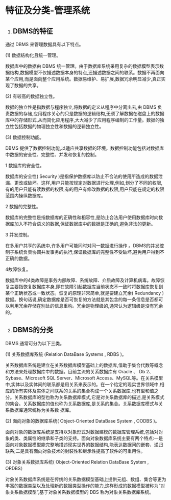 # 特征及分类-管理系统

1. ## DBMS的特征

  通过 DBMS 来管理数据具有以下特点。

  (1) 数据结构化且统一管理。

  数据库中的数据由 DBMS 统一管理。由于数据库系统采用复杂的数据模型表示数据结构,数据模型不仅描述数据本身的特点,还描述数据之间的联系。数据不再面向某个应用,而是面向整个应用系统。数据易维护、易扩展,数据冗余明显减少,真正实现了数据的共享。

  (2) 有较高的数据独立性。

  数据的独立性是指数据与程序独立,将数据的定义从程序中分离出去,由 DBMS 负责数据的存储,应用程序关心的只是数据的逻辑结构,无须了解数据在磁盘上的数据库中的存储形式,从而简化应用程序,大大减少了应用程序编制的工作量。数据的独立性包括数据的物理独立性和数据的逻辑独立性。

  (3) 数据控制功能。 

  DBMS 提供了数据控制功能,以适应共享数据的环境。数据控制功能包括对数据库中数据的安全性、完整性、并发和恢复的控制。

  1 数据库的安全性。

  数据库的安全性( Security )是指保护数据库以防止不合法的使用所造成的数据泄漏、更改或破坏。这样,用户只能按规定对数据进行处理,例如,划分了不同的权限,有的用户只能有读数据的权限,有的用户有修改数据的权限,用户只能在规定的权限范围内操纵数据库。

  2 数据的完整性。

  数据库的完整性是指数据库的正确性和相容性,是防止合法用户使用数据库时向数据库加入不符合语义的数据,保证数据库中的数据是正确的,避免非法的更新。

  3 并发控制。

  在多用户共享的系统中,许多用户可能同时对同一数据进行操作 。DBMS的并发控制子系统负责协调并发事务的执行,保证数据库的完整性不受破坏,避免用户得到不正确的数据。

  4故障恢复。

  数据库中的4类故障是事务内部故障、系统故障、介质故障及计算机病毒。故障恢复主要指恢复数据库本身,即在故障引起数据库当前状态不一致时将数据库恢复到某个正确状态或一致状态。恢复的原理非常简单,就是要建立冗余( Redundancy )数据。换句话说,确定数据库是否可恢复的方法就是其包含的每一条信息是否都可以利用冗余存储在别处的信息重构。冗余是物理级的,通常认为逻辑级是没有冗余的。

2. ## DBMS的分类

  DBMS 通常可分为以下三类。

  (1) 关系数据库系统 (Relation DataBase Systems , RDBS )。

  关系数据库系统是建立在关系数据库模型基础上的数据库,借助于集合代数等概念和方法来处理数据库中的数据。目前主流的关系数据库有 Oracle 、 Db 2、 Sybase、Microsoft SQL Server、Microsoft Access、MySQL等。在关系模型中,实体以及实体间的联系都是用关系来表示的。在一个给定的现实世界领域中,相应的所有实体及实体之间联系的关系的集合构成一个关系数据库,也有型和值之分。关系数据库的型也称为关系数据库模式,它是对关系数据库的描述,是关系模式的集合。关系数据库的值也称为关系数据库,是关系的集合。关系数据库模式与关系数据库通常统称为关系数
  据库。

  (2) 面向对象的数据库系统( Object-Oriented DataBase System , OODBS )。

  面向对象的数据库系统是支持以对象形式对数据建模的数据库管理系统,包括对对象的类、类属性的继承和子类的支持。面向对象数据库系统主要有两个特点:一是面向对象数据模型能完整地描述现实世界的数据结构,能表达数据间的嵌套、递归联系;二是具有面向对象技术的封装性和继承性提高了软件的可重用性。

  (3) 对象关系数据库系统( Object-Oriented Relation DataBase System , ORDBS）

   对象关系数据库系统是在传统的关系数据模型基础上提供元组、数组、集合等更为丰富的数据类型以及处理新的数据类型操作的能力,这样形成的数据模型被称为“对象关系数据模型”,基于对象关系数据模型的 DBS 称为对象关系数据库系统。




